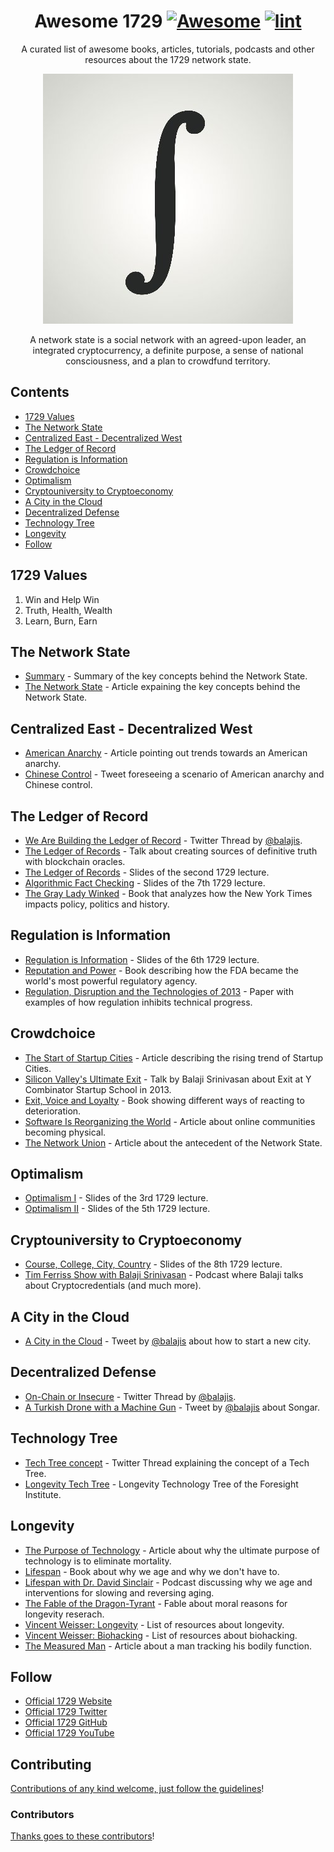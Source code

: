 <div align="center">

<!-- title -->

<!--lint ignore no-dead-urls-->
# Awesome 1729 [![Awesome](https://awesome.re/badge.svg)](https://awesome.re) [![lint](https://github.com/suud/awesome-1729/actions/workflows/lint.yaml/badge.svg)](https://github.com/suud/awesome-1729/actions/workflows/lint.yaml)

<!-- subtitle -->

A curated list of awesome books, articles, tutorials, podcasts and other resources about the 1729 network state.

<!-- image -->

<a href="http://1729.com/summary" target="_blank" rel="noopener noreferrer">
  <img src="images/oneseventwonine_400x400.jpg" />
</a>

<!-- description -->

A network state is a social network with an agreed-upon leader, an integrated cryptocurrency, a definite purpose, a sense of national consciousness, and a plan to crowdfund territory.

</div>

<!-- TOC -->

## Contents

- [1729 Values](#1729-values)
- [The Network State](#the-network-state)
- [Centralized East - Decentralized West](#centralized-east---decentralized-west)
- [The Ledger of Record](#the-ledger-of-record)
- [Regulation is Information](#regulation-is-information)
- [Crowdchoice](#crowdchoice)
- [Optimalism](#optimalism)
- [Cryptouniversity to Cryptoeconomy](#cryptouniversity-to-cryptoeconomy)
- [A City in the Cloud](#a-city-in-the-cloud)
- [Decentralized Defense](#decentralized-defense)
- [Technology Tree](#technology-tree)
- [Longevity](#longevity)
- [Follow](#follow)

<!-- CONTENT -->

## 1729 Values

1. Win and Help Win
2. Truth, Health, Wealth
3. Learn, Burn, Earn

## The Network State
- [Summary](https://1729.com/summary) - Summary of the key concepts behind the Network State.
- [The Network State](https://1729.com/the-network-state) - Article expaining the key concepts behind the Network State.

## Centralized East - Decentralized West

- [American Anarchy](https://bariweiss.substack.com/p/how-we-changed-our-minds-in-2021) - Article pointing out trends towards an American anarchy.
- [Chinese Control](https://twitter.com/balajis/status/1456136616024494081) - Tweet foreseeing a scenario of American anarchy and Chinese control.

## The Ledger of Record

- [We Are Building the Ledger of Record](https://twitter.com/balajis/status/1459140902144729088) - Twitter Thread by [@balajis](https://twitter.com/balajis).
- [The Ledger of Records](https://www.youtube.com/watch?v=Cwbbxb987vE) - Talk about creating sources of definitive truth with blockchain oracles.
- [The Ledger of Records](https://1729.com/slides/ledger-of-record.pdf) - Slides of the second 1729 lecture.
- [Algorithmic Fact Checking](https://1729.com/slides/algorithmic-fact-checking.pdf) - Slides of the 7th 1729 lecture.
- [The Gray Lady Winked](https://www.goodreads.com/book/show/57844169-the-gray-lady-winked) - Book that analyzes how the New York Times impacts policy, politics and history.

## Regulation is Information

- [Regulation is Information](https://1729-public.s3.amazonaws.com/regulation-is-information.pdf) - Slides of the 6th 1729 lecture.
- [Reputation and Power](https://press.princeton.edu/books/paperback/9780691141800/reputation-and-power) - Book describing how the FDA became the world's most powerful regulatory agency.
- [Regulation, Disruption and the Technologies of 2013](https://github.com/ladamalina/coursera-startup/blob/master/Week%206.%20Regulation%2C%20Disruption%2C%20and%20the%20Future.%20CLI%2C%20SQL%2C%20DBs%2C%20and%20ORMs./Lecture%2011.%20Regulation%2C%20Disruption%2C%20and%20the%20Technologies%20of%202013.pdf) - Paper with examples of how regulation inhibits technical progress.

## Crowdchoice

- [The Start of Startup Cities](https://1729.com/miami) - Article describing the rising trend of Startup Cities.
- [Silicon Valley's Ultimate Exit](https://www.youtube.com/watch?v=cOubCHLXT6A) - Talk by Balaji Srinivasan about Exit at Y Combinator Startup School in 2013.
- [Exit, Voice and Loyalty](https://www.goodreads.com/en/book/show/149033.Exit_Voice_and_Loyalty) - Book showing different ways of reacting to deterioration.
- [Software Is Reorganizing the World](https://www.wired.com/2013/11/software-is-reorganizing-the-world-and-cloud-formations-could-lead-to-physical-nations/) - Article about online communities becoming physical.
- [The Network Union](https://1729.com/network-union) - Article about the antecedent of the Network State.

## Optimalism

- [Optimalism I](https://1729-public.s3.amazonaws.com/optimalism.pdf) - Slides of the 3rd 1729 lecture.
- [Optimalism II](https://1729-public.s3.amazonaws.com/optimalism-part-2.pdf) - Slides of the 5th 1729 lecture.

## Cryptouniversity to Cryptoeconomy

- [Course, College, City, Country](https://1729-public.s3.amazonaws.com/how-we-build-the-network-state.pdf) - Slides of the 8th 1729 lecture.
- [Tim Ferriss Show with Balaji Srinivasan](https://tim.blog/2021/03/24/balaji-srinivasan/) - Podcast where Balaji talks about Cryptocredentials (and much more).

## A City in the Cloud

- [A City in the Cloud](https://twitter.com/balajis/status/1269178671086006273) - Tweet by [@balajis](https://twitter) about how to start a new city.

## Decentralized Defense

- [On-Chain or Insecure](https://twitter.com/balajis/status/1471038225720365057) - Twitter Thread by [@balajis](https://twitter.com/balajis).
- [A Turkish Drone with a Machine Gun](https://twitter.com/balajis/status/1461802927039913994) - Tweet by [@balajis](https://twitter) about Songar.

## Technology Tree

- [Tech Tree concept](https://twitter.com/balajis/status/1456163613857570821) - Twitter Thread explaining the concept of a Tech Tree.
- [Longevity Tech Tree](https://foresight.org/longevity-technology-tree/) - Longevity Technology Tree of the Foresight Institute.

## Longevity

- [The Purpose of Technology](https://balajis.com/the-purpose-of-technology/) - Article about why the ultimate purpose of technology is to eliminate mortality.
- [Lifespan](https://lifespanbook.com/) - Book about why we age and why we don't have to.
- [Lifespan with Dr. David Sinclair](https://open.spotify.com/show/3PkkSdQE8DfeiKvSk1Mg1J) - Podcast discussing why we age and interventions for slowing and reversing aging.
- [The Fable of the Dragon-Tyrant](https://www.nickbostrom.com/fable/dragon.html) - Fable about moral reasons for longevity reserach.
- [Vincent Weisser: Longevity](https://www.vincentweisser.com/longevity) - List of resources about longevity.
- [Vincent Weisser: Biohacking](https://www.vincentweisser.com/biohacking) - List of resources about biohacking.
- [The Measured Man](https://amp.theatlantic.com/amp/article/309018/) - Article about a man tracking his bodily function.

<!-- END CONTENT -->

## Follow

<!-- list people worth following on social sites (Twitter, LinkedIn, GitHub, YouTube etc.) -->

- [Official 1729 Website](https://1729.com/)
- [Official 1729 Twitter](https://twitter.com/oneseventwonine)
- [Official 1729 GitHub](https://github.com/1729)
- [Official 1729 YouTube](https://www.youtube.com/channel/UCG7ZXETdal8d4k9x6p9vYHg)

## Contributing

[Contributions of any kind welcome, just follow the guidelines](contributing.md)!

### Contributors

[Thanks goes to these contributors](https://github.com/suud/awesome-1729/graphs/contributors)!
